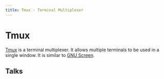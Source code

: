 ```yaml
---
title: Tmux - Terminal Multiplexer
---
```


# Tmux

[Tmux](https://tmux.github.io/) is a terminal multiplexer. It allows
multiple terminals to be used in a single window. It is similar to [GNU
Screen](https://www.gnu.org/software/screen/).

## Talks

### 
